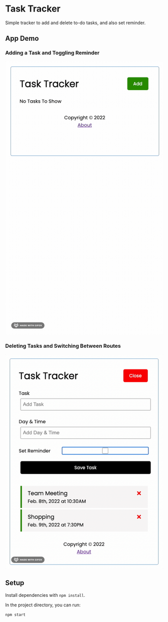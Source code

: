 # Task Tracker

Simple tracker to add and delete to-do tasks, and also set reminder.

## App Demo

### Adding a Task and Toggling Reminder
![Add Task Demo](docs/add_task.gif)

### Deleting Tasks and Switching Between Routes
![Delete Task and Switch Routes Demo](docs/delete_task_switch_routes.gif)

## Setup

Install dependencies with `npm install`.

In the project directory, you can run:

```sh
npm start
```